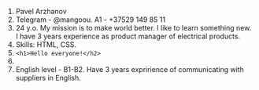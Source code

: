 1. Pavel Arzhanov
2. Telegram - @mangoou. A1 - +37529 149 85 11
3. 24 y.o. My mission is to make world better. I like to learn something new. I have 3 years experience as product manager of electrical products.
4. Skills: HTML, CSS.
5. `<h1>Hello everyone!</h2>`
6.
7. English level - B1-B2. Have 3 years expririence of communicating with suppliers in English.
